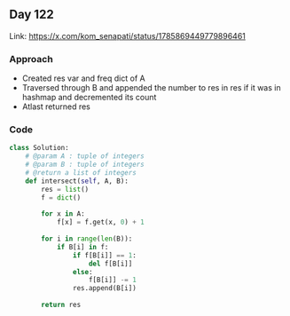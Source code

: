 ## Day 122

Link: https://x.com/kom_senapati/status/1785869449779896461

### Approach

- Created res var and freq dict of A
- Traversed through B and appended the number to res in res if it was in hashmap and decremented its count
- Atlast returned res

### Code

```py
class Solution:
    # @param A : tuple of integers
    # @param B : tuple of integers
    # @return a list of integers
    def intersect(self, A, B):
        res = list()
        f = dict()
        
        for x in A:
            f[x] = f.get(x, 0) + 1
        
        for i in range(len(B)):
            if B[i] in f:
                if f[B[i]] == 1:
                    del f[B[i]]
                else:
                    f[B[i]] -= 1
                res.append(B[i])
        
        return res
```
